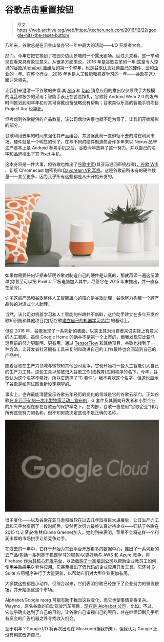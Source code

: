 # 谷歌点击重置按钮 

> 原文：<https://web.archive.org/web/https://techcrunch.com/2016/12/22/google-hits-the-reset-button/>

八年来，谷歌总是在旧金山举办它一年中最大的活动——I/O 开发者大会。

然而，今年它把它搬到了校园旁边山景城的一个露天剧场。回过头来看，这一举动现在看来具有象征意义。从很多方面来说，2016 年是谷歌变革的一年:这是令人惊讶的[谷歌/Alphabet 重组](https://web.archive.org/web/20221007025242/https://beta.techcrunch.com/2015/10/02/google-becomes-alphabet/)后的第一个整年，也是谷歌[认真对待自己的硬件](https://web.archive.org/web/20221007025242/https://beta.techcrunch.com/events/google-hardware-2016/event-home/)、云和[企业](https://web.archive.org/web/20221007025242/https://beta.techcrunch.com/2016/09/29/google-combines-all-of-its-cloud-services-under-the-google-cloud-brand/)的一年。在整个行业，2016 年也是人工智能和机器学习的一年——谷歌在这方面非常领先。

让我们来澄清一下谷歌的失误:其 [Allo](https://web.archive.org/web/20221007025242/https://beta.techcrunch.com/tag/google-allo/) 和 [Duo](https://web.archive.org/web/20221007025242/https://beta.techcrunch.com/tag/google-duo/) 消息应用的推出仅仅导致了大规模的混乱和极少的采用；智能手表正在苦苦挣扎，谷歌将 Android Wear 2.0 的发布时间推迟到明年年初对其可穿戴设备战略没有帮助；谷歌类似乐高的智能手机项目 Project Ara 也[猝死](https://web.archive.org/web/20221007025242/https://beta.techcrunch.com/2016/09/01/google-ends-modular-phone-project-ara-though-licensing-may-be-an-option/)。

但考虑到谷歌提供的产品数量，该公司偶尔失察也就不足为奇了。让我们开始精彩的部分。

谷歌利用去年的时间来强化其产品组合，并追逐此前一直徘徊不去的潜在利润市场。硬件就是一个明显的例子。在与不同的硬件制造商合作多年来以 Nexus 品牌生产基本上是 Android 参考手机之后，谷歌今年放弃了这一努力，并以自己的名字和品牌推出了其 [Pixel 手机](https://web.archive.org/web/20221007025242/https://beta.techcrunch.com/2016/10/18/google-pixel-xl-review/)。

这本身将是一件大事，但谷歌也推出了[谷歌主页](https://web.archive.org/web/20221007025242/https://beta.techcrunch.com/2016/11/03/google-home-review/)(其亚马逊回声挑战者)[、谷歌 Wifi](https://web.archive.org/web/20221007025242/https://beta.techcrunch.com/2016/10/04/google-wifi-offers-modular-customizable-home-networking/) 、新版 Chromecast 加密狗和 [Daydream VR 耳机](https://web.archive.org/web/20221007025242/https://beta.techcrunch.com/2016/11/10/googles-daydream-view-vr-headset-is-comfy-and-uncomplicated/)。这是谷歌前所未有的硬件数量——甚至更多，因为几乎所有这些都是从头开始开发的。

![google-home-orange](img/5608047df2bcded337fd5dfbfd5b923b.png)

如果你需要任何证据来证明谷歌对制造自己的硬件是认真的，那就再读一遍这份清单(你甚至可以把 Pixel C 平板电脑加入其中，尽管它在 2015 年末推出，并一直存在至今)。

许多这些产品和谷歌整体人工智能雄心的核心是[谷歌助理](https://web.archive.org/web/20221007025242/https://beta.techcrunch.com/2016/05/18/google-unveils-google-assistant-a-big-upgrade-to-google-now/)，谷歌努力构建一个跨产品线的对话式个人助理。

当然，该公司对机器学习和人工智能的兴趣并不新鲜，这位助手建立在多年开发谷歌知识图和其他项目(包括谷歌[建立自己的机器学习芯片](https://web.archive.org/web/20221007025242/https://beta.techcrunch.com/2016/05/18/google-built-its-own-chips-to-expedite-its-machine-learning-algorithms/))的基础上。

但在 2016 年，谷歌发现了一系列新的表面，以突出其对消费者来说实际上有意义的人工智能。虽然 Google Home 的助手不是第一个上市的，但我发现它比亚马逊目前的努力更聪明、更有用。通过 [TensorFlow](https://web.archive.org/web/20221007025242/https://www.tensorflow.org/) 和其他项目，谷歌也找到了一种方法，让开发者社区拥有工具来复制和改进自己的工作(最终也会回流到自己的产品中)。

随着谷歌在生产力领域与微软和其他公司竞争，它也开始将一些人工智能引入自己的生产力工具。这些工具以前被归入谷歌工作(或教育)应用程序的名下。今年，谷歌认为这个名字不够好，所以它选择了“G 套件”。我不喜欢这个名字，但这也显示了谷歌是如何试图重新设定期望的。

事实上，也许最能清楚显示谷歌去年经历的变化的领域是它的谷歌云部门。正如谷歌[在 9 月下旬的一次小型独家活动上宣布的](https://web.archive.org/web/20221007025242/https://atmosphere.withgoogle.com/live/horizon)，G 套件及其面向开发者和小型企业的所有产品现在都在谷歌云的保护伞之下。在内部，谷歌一直使用“谷歌企业”作为所有这些努力的名称，但不知何故决定这也不是正确的名称。

[![google_cloud_1](img/f1d3907a78934894c6f292395f12a136.png)](https://web.archive.org/web/20221007025242/https://beta.techcrunch.com/wp-content/uploads/2016/09/google_cloud_1.jpg)

很多变化——以及谷歌在亚马逊和微软在过去几年取得巨大进展后，让其生产力工具和云平台徘徊了一段时间后，显然再次努力最终认真对待企业——归结于谷歌在 2015 年让黛安·格林(Diane Greene)加入。她的到来表明，苹果不会将这样一个利润丰厚的市场拱手让给竞争对手。

在过去的一年中，它终于开始为其云平台开放更多的数据中心，推出了一系列新的云产品(包括一系列基于机器学习的服务)以更好地与 AWS 和 Azure 竞争，将 Firebase [作为其核心开发平台](https://web.archive.org/web/20221007025242/https://beta.techcrunch.com/2016/05/18/google-turns-firebase-into-its-unified-platform-for-mobile-developers/)，以及[收购了一家培训公司](https://web.archive.org/web/20221007025242/https://beta.techcrunch.com/2016/05/02/google-acquires-synergyse-an-interactive-training-service-for-google-apps/)以帮助企业教员工如何使用~~谷歌应用~~G 套件应用。它甚至推出了低代码的企业应用开发工具。它还对 G Suite 应用程序进行了大量更新，以帮助它们对大型企业更加有用。

大多数这些都是小动作，但综合起来，它们表明谷歌已经按下了企业努力的重置按钮，并开始追逐这个市场。

Alphabet/Google reorg 可能有助于推动这些变化，但它也使事情变得复杂。Waymo，原名谷歌的自动驾驶汽车项目，[现在是 Alphabet 公司](https://web.archive.org/web/20221007025242/https://beta.techcrunch.com/2016/12/13/googles-self-driving-car-unit-spins-out-as-waymo/)，比如。不过，它似乎确实达到了自己的目的，让谷歌自己审视自己的项目，并在继续印刷几乎所有资金的广告机器之外寻找收入机会。

至于明年？Google I/O 将再次出现在 Moscone(据我所知)，但我认为 Google 还没有彻底改造自己。